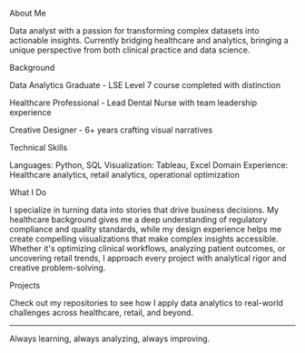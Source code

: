 About Me

Data analyst with a passion for transforming complex datasets into actionable insights. Currently bridging healthcare and analytics, bringing a unique perspective from both clinical practice and data science.


Background

Data Analytics Graduate - LSE Level 7 course completed with distinction

Healthcare Professional - Lead Dental Nurse with team leadership experience

Creative Designer - 6+ years crafting visual narratives


Technical Skills

Languages: Python, SQL
Visualization: Tableau, Excel
Domain Experience: Healthcare analytics, retail analytics, operational optimization


What I Do

I specialize in turning data into stories that drive business decisions. My healthcare background gives me a deep understanding of regulatory compliance and quality standards, while my design experience helps me create compelling visualizations that make complex insights accessible.
Whether it's optimizing clinical workflows, analyzing patient outcomes, or uncovering retail trends, I approach every project with analytical rigor and creative problem-solving.


Projects

Check out my repositories to see how I apply data analytics to real-world challenges across healthcare, retail, and beyond.


____________________________________________________
Always learning, always analyzing, always improving.
